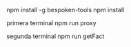 



npm install -g bespoken-tools
npm install


primera terminal
npm run proxy

segunda terminal
npm run getFact